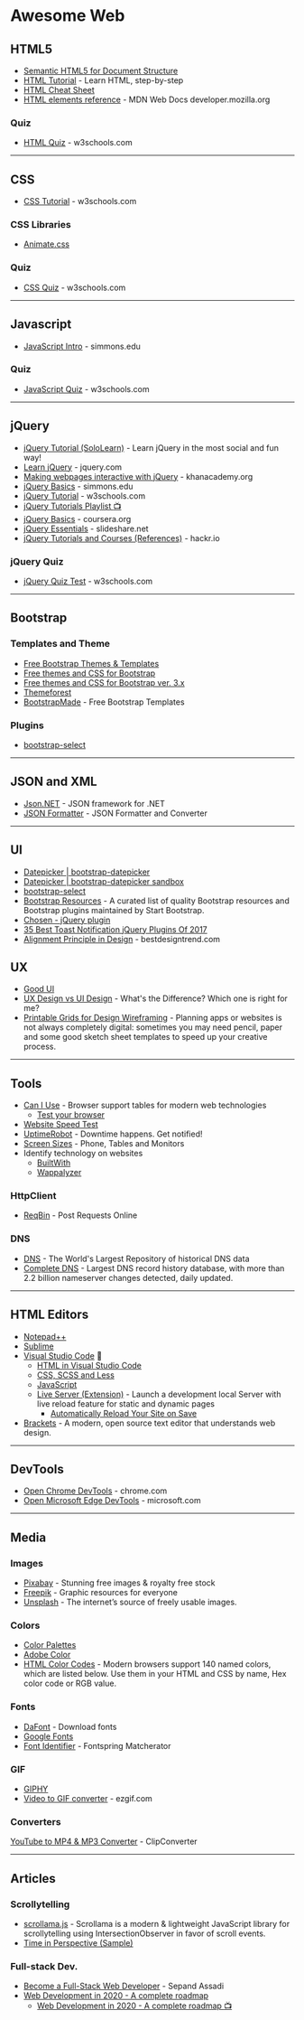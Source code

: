 # Awesome Web

## HTML5
* [Semantic HTML5 for Document Structure](https://www.semrush.com/blog/semantic-html5-guide)
* [HTML Tutorial](https://websitesetup.org/html-tutorial-beginners/) - Learn HTML, step-by-step
* [HTML Cheat Sheet](https://websitesetup.org/html5-cheat-sheet/)
* [HTML elements reference](https://developer.mozilla.org/en-US/docs/Web/HTML/Element/a) - MDN Web Docs developer.mozilla.org
### Quiz
* [HTML Quiz](https://www.w3schools.com/html/html_quiz.asp) - w3schools.com

-----

## CSS
* [CSS Tutorial](https://www.w3schools.com/css/) - w3schools.com
### CSS Libraries
* [Animate.css](https://daneden.github.io/animate.css/)
### Quiz
* [CSS Quiz](https://www.w3schools.com/css/css_quiz.asp) - w3schools.com
-----

## Javascript
* [JavaScript Intro](http://web.simmons.edu/~grovesd/comm328/modules/javascript/intro) - simmons.edu

### Quiz
* [JavaScript Quiz](https://www.w3schools.com/js/js_quiz.asp) - w3schools.com


------

## jQuery
* [jQuery Tutorial (SoloLearn)](https://www.sololearn.com/Course/jQuery/) - Learn jQuery in the most social and fun way!
* [Learn jQuery](https://learn.jquery.com/) - jquery.com
* [Making webpages interactive with jQuery](https://www.khanacademy.org/computing/computer-programming/html-js-jquery) - khanacademy.org
* [jQuery Basics](http://web.simmons.edu/~grovesd/comm328/modules/javascript/basics) - simmons.edu
* [jQuery Tutorial](https://www.w3schools.com/jquery/) - w3schools.com
* [jQuery Tutorials Playlist :tv:](https://www.youtube.com/watch?v=GNb8T5NBdQg&list=PL6B08BAA57B5C7810) 
* [jQuery Basics](https://www.coursera.org/lecture/javascript-jquery-json/jquery-basics-VkM0I) - coursera.org
* [jQuery Essentials](https://www.slideshare.net/1Marc/jquery-essentials/16-Give_a_selectormyId_myClass_table) - slideshare.net
* [jQuery Tutorials and Courses (References)](https://hackr.io/tutorials/learn-jquery) - hackr.io
### jQuery Quiz
* [jQuery Quiz Test](https://www.w3schools.com/jquery/jquery_quiz.asp) - w3schools.com

------

## Bootstrap
### Templates and Theme
* [Free Bootstrap Themes & Templates](https://startbootstrap.com/)
* [Free themes and CSS for Bootstrap](https://bootswatch.com/)
* [Free themes and CSS for Bootstrap ver. 3.x](https://bootswatch.com/3/)
* [Themeforest](https://themeforest.net/)
* [BootstrapMade](https://bootstrapmade.com/) - Free Bootstrap Templates

### Plugins
* [bootstrap-select](https://developer.snapappointments.com/bootstrap-select/)

-----

## JSON and XML
* [Json.NET](https://www.newtonsoft.com) - JSON framework for .NET
* [JSON Formatter](https://jsonformatter.org) - JSON Formatter and Converter

-----

## UI
* [Datepicker | bootstrap-datepicker](https://bootstrap-datepicker.readthedocs.io/)
* [Datepicker | bootstrap-datepicker sandbox](https://uxsolutions.github.io/bootstrap-datepicker/?#sandbox)
* [bootstrap-select](https://developer.snapappointments.com/bootstrap-select)
* [Bootstrap Resources](https://startbootstrap.com/bootstrap-resources) - A curated list of quality Bootstrap resources and Bootstrap plugins maintained by Start Bootstrap.
* [Chosen - jQuery plugin](https://harvesthq.github.io/chosen)
* [35 Best Toast Notification jQuery Plugins Of 2017](https://www.jqueryscript.net/blog/Best-Toast-Notification-jQuery-Plugins.html)
* [Alignment Principle in Design](https://bestdesigntrend.com/alignment-principle-design/) - bestdesigntrend.com

## UX
* [Good UI](http://www.goodui.org)
* [UX Design vs UI Design](https://www.youtube.com/watch?v=RtPnVtXw6HU) - What's the Difference? Which one is right for me?
* [Printable Grids for Design Wireframing](https://sneakpeekit.com/) - Planning apps or websites is not always completely digital: sometimes you may need pencil, paper and some good sketch sheet templates to speed up your creative process.

-----



## Tools
* [Can I Use](https://caniuse.com) - Browser support tables for modern web technologies
   * [Test your browser](https://tests.caniuse.com/) 
* [Website Speed Test](https://tools.pingdom.com)
* [UptimeRobot](https://uptimerobot.com/pricing/) - Downtime happens. Get notified!
* [Screen Sizes](http://screensiz.es/phone) - Phone, Tables and Monitors
* Identify technology on websites 
    * [BuiltWith](https://builtwith.com/)
    * [Wappalyzer](https://www.wappalyzer.com/)
### HttpClient
* [ReqBin](https://reqbin.com/) - Post Requests Online

### DNS
* [DNS](https://securitytrails.com/dns-trails) - The World's Largest Repository of historical DNS data
* [Complete DNS](https://completedns.com/dns-history/) - Largest DNS record history database, with more than 2.2 billion nameserver changes detected, daily updated. 


-----

## HTML Editors
* [Notepad++](https://notepad-plus-plus.org/)
* [Sublime](https://www.sublimetext.com/)
* [Visual Studio Code](https://code.visualstudio.com/) 🌟
    * [HTML in Visual Studio Code](https://code.visualstudio.com/docs/languages/html)
    * [CSS, SCSS and Less](https://code.visualstudio.com/docs/languages/css)
    * [JavaScript](https://code.visualstudio.com/docs/languages/javascript)
    * [Live Server (Extension)](https://marketplace.visualstudio.com/items?itemName=ritwickdey.LiveServer) - Launch a development local Server with live reload feature for static and dynamic pages
         * [Automatically Reload Your Site on Save](https://www.youtube.com/watch?v=WzE0yqwbdgU) 
* [Brackets](http://brackets.io/) - A modern, open source text editor that understands web design.

-----
## DevTools
* [Open Chrome DevTools](https://developer.chrome.com/docs/devtools/open/) - chrome.com
* [Open Microsoft Edge DevTools](https://docs.microsoft.com/en-us/microsoft-edge/devtools-guide-chromium/open/?tabs=cmd-Windows) - microsoft.com

-----
## Media
### Images
* [Pixabay](https://pixabay.com) - Stunning free images & royalty free stock
* [Freepik](https://www.freepik.com/) - Graphic resources for everyone
* [Unsplash](https://unsplash.com/) - The internet’s source of freely usable images.

### Colors
* [Color Palettes](https://www.astellescolors.com/)
* [Adobe Color](https://color.adobe.com/)
* [HTML Color Codes](https://htmlcolorcodes.com/color-names/) - Modern browsers support 140 named colors, which are listed below. Use them in your HTML and CSS by name, Hex color code or RGB value.

### Fonts
* [DaFont](https://www.dafont.com/) - Download fonts
* [Google Fonts](https://fonts.google.com/)
* [Font Identifier](https://www.fontsquirrel.com/matcherator) - Fontspring Matcherator

### GIF
* [GIPHY](https://giphy.com/)
* [Video to GIF converter](https://ezgif.com/video-to-gif) - ezgif.com

### Converters
[YouTube to MP4 & MP3 Converter](https://www.clipconverter.cc/) - ClipConverter

----

## Articles
### Scrollytelling
* [scrollama.js](https://russellgoldenberg.github.io/scrollama/basic/) - Scrollama is a modern & lightweight JavaScript library for scrollytelling using IntersectionObserver in favor of scroll events.
* [Time in Perspective (Sample)](https://wfs2.webflow.io/time-in-perspective)

### Full-stack Dev.
* [Become a Full-Stack Web Developer](https://medium.com/@sepandassadi/become-a-full-stack-web-developer-free-resources-8a1c2c0ebd41) - Sepand Assadi
* [Web Development in 2020 - A complete roadmap](https://coggle.it/diagram/XfeRbWj7xy3dsEX8/t/web-development-in-2020)
   * [Web Development in 2020 - A complete roadmap :tv:](https://www.youtube.com/watch?v=SBB1YtwODT0)
